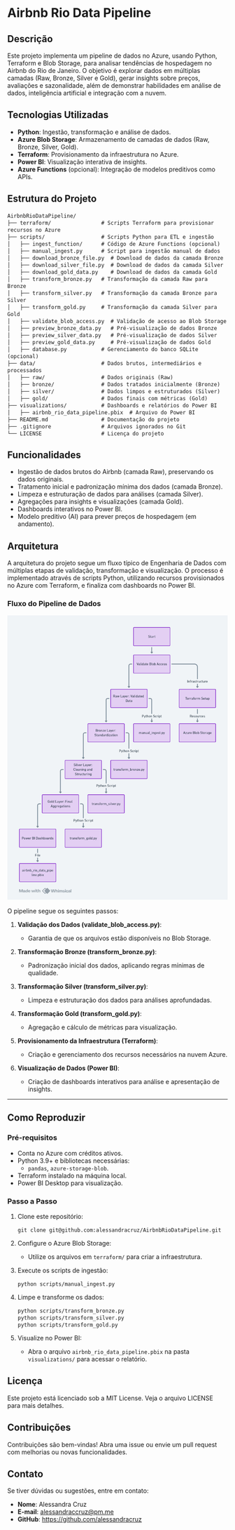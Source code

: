 # Airbnb Rio Data Pipeline

## Descrição

Este projeto implementa um pipeline de dados no Azure, usando Python, Terraform e Blob Storage, para analisar tendências de hospedagem no Airbnb do Rio de Janeiro. O objetivo é explorar dados em múltiplas camadas (Raw, Bronze, Silver e Gold), gerar insights sobre preços, avaliações e sazonalidade, além de demonstrar habilidades em análise de dados, inteligência artificial e integração com a nuvem.

## Tecnologias Utilizadas

- **Python**: Ingestão, transformação e análise de dados.
- **Azure Blob Storage**: Armazenamento de camadas de dados (Raw, Bronze, Silver, Gold).
- **Terraform**: Provisionamento da infraestrutura no Azure.
- **Power BI**: Visualização interativa de insights.
- **Azure Functions** (opcional): Integração de modelos preditivos como APIs.

## Estrutura do Projeto

```
AirbnbRioDataPipeline/
├── terraform/                # Scripts Terraform para provisionar recursos no Azure
├── scripts/                  # Scripts Python para ETL e ingestão
│   ├── ingest_function/      # Código de Azure Functions (opcional)
│   ├── manual_ingest.py      # Script para ingestão manual de dados
│   ├── download_bronze_file.py  # Download de dados da camada Bronze
│   ├── download_silver_file.py  # Download de dados da camada Silver
│   ├── download_gold_data.py    # Download de dados da camada Gold
│   ├── transform_bronze.py   # Transformação da camada Raw para Bronze
│   ├── transform_silver.py   # Transformação da camada Bronze para Silver
│   ├── transform_gold.py     # Transformação da camada Silver para Gold
│   ├── validate_blob_access.py  # Validação de acesso ao Blob Storage
│   ├── preview_bronze_data.py   # Pré-visualização de dados Bronze
│   ├── preview_silver_data.py   # Pré-visualização de dados Silver
│   ├── preview_gold_data.py     # Pré-visualização de dados Gold
│   ├── database.py           # Gerenciamento do banco SQLite (opcional)
├── data/                     # Dados brutos, intermediários e processados
│   ├── raw/                  # Dados originais (Raw)
│   ├── bronze/               # Dados tratados inicialmente (Bronze)
│   ├── silver/               # Dados limpos e estruturados (Silver)
│   ├── gold/                 # Dados finais com métricas (Gold)
├── visualizations/           # Dashboards e relatórios do Power BI
│   ├── airbnb_rio_data_pipeline.pbix  # Arquivo do Power BI
├── README.md                 # Documentação do projeto
├── .gitignore                # Arquivos ignorados no Git
└── LICENSE                   # Licença do projeto
```

## Funcionalidades

- Ingestão de dados brutos do Airbnb (camada Raw), preservando os dados originais.
- Tratamento inicial e padronização mínima dos dados (camada Bronze).
- Limpeza e estruturação de dados para análises (camada Silver).
- Agregações para insights e visualizações (camada Gold).
- Dashboards interativos no Power BI.
- Modelo preditivo (AI) para prever preços de hospedagem (em andamento).

## Arquitetura

A arquitetura do projeto segue um fluxo típico de Engenharia de Dados com múltiplas etapas de validação, transformação e visualização. O processo é implementado através de scripts Python, utilizando recursos provisionados no Azure com Terraform, e finaliza com dashboards no Power BI. 

### Fluxo do Pipeline de Dados

![Airbnb Rio Data Pipeline Flow](https://github.com/alessandracruz/Imagens/blob/main/Airbnb%20Rio%20Data%20Pipeline%20Flow.png)

O pipeline segue os seguintes passos:

1. **Validação dos Dados (validate_blob_access.py)**:
   - Garantia de que os arquivos estão disponíveis no Blob Storage.

2. **Transformação Bronze (transform_bronze.py)**:
   - Padronização inicial dos dados, aplicando regras mínimas de qualidade.

3. **Transformação Silver (transform_silver.py)**:
   - Limpeza e estruturação dos dados para análises aprofundadas.

4. **Transformação Gold (transform_gold.py)**:
   - Agregação e cálculo de métricas para visualização.

5. **Provisionamento da Infraestrutura (Terraform)**:
   - Criação e gerenciamento dos recursos necessários na nuvem Azure.

6. **Visualização de Dados (Power BI)**:
   - Criação de dashboards interativos para análise e apresentação de insights.

---

## Como Reproduzir

### Pré-requisitos

- Conta no Azure com créditos ativos.
- Python 3.9+ e bibliotecas necessárias:
  - `pandas`, `azure-storage-blob`.
- Terraform instalado na máquina local.
- Power BI Desktop para visualização.

### Passo a Passo

1. Clone este repositório:

   ```
   git clone git@github.com:alessandracruz/AirbnbRioDataPipeline.git
   ```

2. Configure o Azure Blob Storage:

   - Utilize os arquivos em `terraform/` para criar a infraestrutura.

3. Execute os scripts de ingestão:

   ```
   python scripts/manual_ingest.py
   ```

4. Limpe e transforme os dados:

   ```
   python scripts/transform_bronze.py
   python scripts/transform_silver.py
   python scripts/transform_gold.py
   ```

5. Visualize no Power BI:

   - Abra o arquivo `airbnb_rio_data_pipeline.pbix` na pasta `visualizations/` para acessar o relatório.

## Licença

Este projeto está licenciado sob a MIT License. Veja o arquivo LICENSE para mais detalhes.

## Contribuições

Contribuições são bem-vindas! Abra uma issue ou envie um pull request com melhorias ou novas funcionalidades.

## Contato

Se tiver dúvidas ou sugestões, entre em contato:

- **Nome**: Alessandra Cruz
- **E-mail**: [alessandraccruz@pm.me](mailto:alessandraccruz@pm.me)
- **GitHub**: https://github.com/alessandracruz